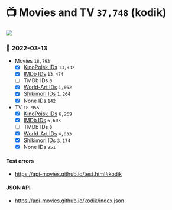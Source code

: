 # :tv: Movies and TV `37,748` (kodik)

<a href="https://API-Movies.github.io"><img src="https://API-Movies.github.io/banner.png?cache"></a>

### :date: 2022-03-13
- Movies `18,793`
  - [x] <a href="https://API-Movies.github.io/kodik/movie_kinopoisk_ids.json">KinoPoisk IDs</a> `13,932`
  - [x] <a href="https://API-Movies.github.io/kodik/movie_imdb_ids.json">IMDb IDs</a> `13,474`
  - [ ] TMDb IDs `0`
  - [x] <a href="https://API-Movies.github.io/kodik/movie_world_art_ids.json">World-Art IDs</a> `1,662`
  - [x] <a href="https://API-Movies.github.io/kodik/movie_shikimori_ids.json">Shikimori IDs</a> `1,264`
  - [x] None IDs `142`
- TV `18,955`
  - [x] <a href="https://API-Movies.github.io/kodik/tv_kinopoisk_ids.json">KinoPoisk IDs</a> `6,269`
  - [x] <a href="https://API-Movies.github.io/kodik/tv_imdb_ids.json">IMDb IDs</a> `6,603`
  - [ ] TMDb IDs `0`
  - [x] <a href="https://API-Movies.github.io/kodik/tv_world_art_ids.json">World-Art IDs</a> `4,033`
  - [x] <a href="https://API-Movies.github.io/kodik/tv_shikimori_ids.json">Shikimori IDs</a> `3,174`
  - [x] None IDs `951`
#### Test errors
- <a href='https://api-movies.github.io/test.html#kodik'>https://api-movies.github.io/test.html#kodik</a>
#### JSON API
- <a href='https://api-movies.github.io/kodik/index.json'>https://api-movies.github.io/kodik/index.json</a>
